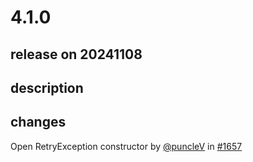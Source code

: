 # 4.1.0

## release on 20241108

## description

## changes

Open RetryException constructor by <a class="user-mention notranslate" data-hovercard-type="user" data-hovercard-url="/users/puncleV/hovercard" data-octo-click="hovercard-link-click" data-octo-dimensions="link_type:self" href="https://github.com/puncleV">@puncleV</a> in <a class="issue-link js-issue-link" data-error-text="Failed to load title" data-id="2638457886" data-permission-text="Title is private" data-url="https://github.com/zalando/riptide/issues/1657" data-hovercard-type="pull_request" data-hovercard-url="/zalando/riptide/pull/1657/hovercard" href="https://github.com/zalando/riptide/pull/1657">#1657</a>

